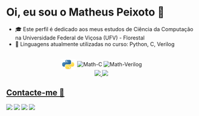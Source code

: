# Oi, eu sou o Matheus Peixoto 👋

- 🎓 Este perfil é dedicado aos meus estudos de Ciência da Computação na Universidade Federal de Viçosa (UFV) - Florestal
- 💬 Linguagens atualmente utilizadas no curso:
      Python, C, Verilog

<div align="center"&style="display: inline_block"><br>
  <img align="center" alt="Math-Python" height="30" width="40" src="https://raw.githubusercontent.com/devicons/devicon/master/icons/python/python-original.svg">
 <img align="center" alt="Math-C" height="30" width="40" src="https://cdn.jsdelivr.net/gh/devicons/devicon/icons/c/c-original.svg">
 <img align="center" alt="Math-Verilog" height="30" width="100" src="https://www.isotel.eu/_images/icaruslg.png">
</div>

<div align="center">
  <a href="https://github.com/MatheusPeixoto-UFVcaf">
  <img height="121em" src="https://github-readme-stats.vercel.app/api/top-langs/?username=MatheusPeixoto-UFVcaf&layout=compact&langs_count=7&theme=cobalt2"/>
  <img height="140em" src="https://github-readme-stats.vercel.app/api?username=MatheusPeixoto-UFVcaf&show_icons=true&theme=cobalt2&include_all_commits=true&count_private=true"/>
</div>

## Contacte-me 🤝
<div> 
  
  <a href="https://www.instagram.com/matheus_n_pxt" target="_blank"><img src="https://img.shields.io/badge/-Instagram-%23E4405F?style=for-the-badge&logo=instagram&logoColor=white" target="_blank"></a>
  <a href="https://twitter.com/MatheusNPxt" target="_blank"><img src="https://img.shields.io/badge/Twitter-1DA1F2?style=for-the-badge&logo=twitter&logoColor=white"></a>
  <a href="https://www.linkedin.com/in/matheus-peixoto-228a2320b" target="_blank"><img src="https://img.shields.io/badge/-LinkedIn-%230077B5?style=for-the-badge&logo=linkedin&logoColor=white" target="_blank"></a>
  <a href="https://www.github.com/MatheusPxt21" target="_blank"><img src="https://img.shields.io/badge/GitHub-100000?style=for-the-badge&logo=github&logoColor=white"></a> 
 
</div>
